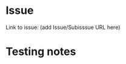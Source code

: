 # Issue
Link to issue: (add Issue/Subisssue URL here)
<!-- This PR must be tied to an Issue or a Subtask, this is where the review can get some context -->

# Testing notes
<!-- Let the reviewer(s) know how to tests the changes, if applicable. -->
